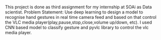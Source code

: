 This project is done as third assignment for my internship at SOAi as Data scientist.
Problem Statement: Use deep learning to design a model to recognise hand gestures in real time camera feed and based on that control the VLC media player(play,pause,stop,close,volume up/down, etc).
I used CNN based model to classify gesture and pyvlc library to control the vlc media player.
